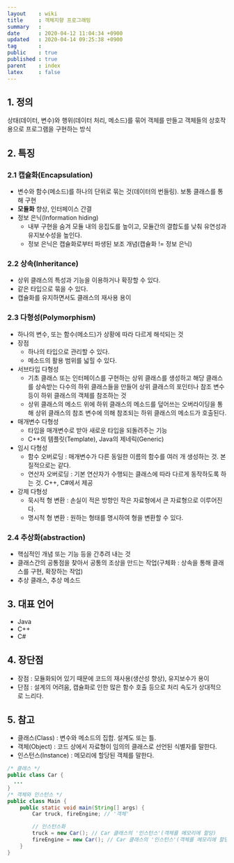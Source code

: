 ```yaml
---
layout    : wiki
title     : 객체지향 프로그래밍
summary   : 
date      : 2020-04-12 11:04:34 +0900
updated   : 2020-04-14 09:25:38 +0900
tag       : 
public    : true
published : true
parent    : index
latex     : false
---
```


## 1. 정의
상태(데이터, 변수)와 행위(데이터 처리, 메소드)를 묶어 객체를 만들고 객체들의 상호작용으로 프로그램을 구현하는 방식

## 2. 특징
### 2.1 캡슐화(Encapsulation)
- 변수와 함수(메소드)를 하나의 단위로 묶는 것(데이터의 번들링). 보통 클래스를 통해 구현
- **모듈화** 향상, 인터페이스 간결
- 정보 은닉(Information hiding)
	- 내부 구현을 숨겨 모듈 내의 응집도를 높이고, 모듈간의 결합도를 낮춰 유연성과 유지보수성을 높인다.
	- 정보 은닉은 캡슐화로부터 파생된 보조 개념(캡슐화 != 정보 은닉)
 
 
### 2.2 상속(Inheritance)
- 상위 클래스의 특성과 기능을 이용하거나 확장할 수 있다.
- 같은 타입으로 묶을 수 있다.
- 캡슐화를 유지하면서도 클래스의 재사용 용이


### 2.3 다형성(Polymorphism)
- 하나의 변수, 또는 함수(메소드)가 상황에 따라 다르게 해석되는 것
- 장점
	- 하나의 타입으로 관리할 수 있다.
	- 메소드의 활용 범위를 넓힐 수 있다.
- 서브타입 다형성
	- 기초 클래스 또는 인터페이스를 구현하는 상위 클래스를 생성하고 해당 클래스를 상속받는 다수의 하위 클래스들을 만들어 상위 클래스의 포인터나 참조 변수 등이 하위 클래스의 객체를 참조하는 것
	- 상위 클래스의 메소드 위에 하위 클래스의 메소드를 덮어쓰는 오버라이딩을 통해 상위 클래스의 참조 변수에 의해 참조되는 하위 클래스의 메소드가 호출된다.
- 매개변수 다형성
	- 타입을 매개변수로 받아 새로운 타입을 되돌려주는 기능
	- C++의 템플릿(Template), Java의 제네릭(Generic)
- 임시 다형성
	- 함수 오버로딩 : 매개변수가 다른 동일한 이름의 함수를 여러 개 생성하는 것. 본질적으로는 같다.
	- 연산자 오버로딩 : 기본 연산자가 수행되는 클래스에 따라 다르게 동작하도록 하는 것. C++, C#에서 제공
- 강제 다형성
	- 묵시적 형 변환 : 손실이 적은 방향인 작은 자료형에서 큰 자료형으로 이루어진다.
	- 명시적 형 변환 : 원하는 형태를 명시하여 형을 변환할 수 있다.


### 2.4 추상화(abstraction)
- 핵심적인 개념 또는 기능 등을 간추려 내는 것
- 클래스간의 공통점을 찾아서 공통의 조상을 만드는 작업(구체화 : 상속을 통해 클래스를 구현, 확장하는 작업)
- 추상 클래스, 추상 메소드

## 3. 대표 언어
- Java
- C++
- C#
 
## 4. 장단점
- 장점 : 모듈화되어 있기 때문에 코드의 재사용(생산성 향상), 유지보수가 용이
- 단점 : 설계의 어려움, 캡슐화로 인한 많은 함수 호출 등으로 처리 속도가 상대적으로 느리다.
 
## 5. 참고
- 클래스(Class) : 변수와 메소드의 집합. 설계도 또는 틀.
- 객체(Object) : 코드 상에서 자료형이 임의의 클래스로 선언된 식별자를 말한다.
- 인스턴스(Instance) : 메모리에 할당된 객체를 말한다.
 
```{.java .numberLines}
/* 클래스 */
public class Car {
  ...
}
/* 객체와 인스턴스 */
public class Main {
	public static void main(String[] args) {
		Car truck, fireEngine; // '객체'

		// 인스턴스화
		truck = new Car(); // Car 클래스의 '인스턴스'(객체를 메모리에 할당)
		fireEngine = new Car(); // Car 클래스의 '인스턴스'(객체를 메모리에 할당)
	}
}
```
